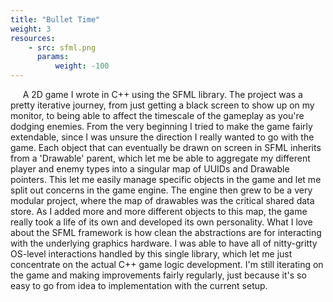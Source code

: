 ```yaml
---
title: "Bullet Time"
weight: 3
resources:
    - src: sfml.png
      params:
          weight: -100
---
```


&nbsp;&nbsp;&nbsp;&nbsp;&nbsp;A 2D game I wrote in C++ using the SFML library.
The project was a pretty iterative journey, from just getting a black screen to
show up on my monitor, to being able to affect the timescale of the gameplay as
you're dodging enemies. From the very beginning I tried to make the game fairly
extendable, since I was unsure the direction I really wanted to go with the
game. Each object that can eventually be drawn on screen in SFML inherits from
a 'Drawable' parent, which let me be able to aggregate my different player and
enemy types into a singular map of UUIDs and Drawable pointers. This let me
easily manage specific objects in the game and let me split out concerns in the
game engine. The engine then grew to be a very modular project, where the map
of drawables was the critical shared data store. As I added more and more
different objects to this map, the game really took a life of its own and
developed its own personality. What I love about the SFML framework is how
clean the abstractions are for interacting with the underlying graphics
hardware. I was able to have all of nitty-gritty OS-level interactions handled
by this single library, which let me just concentrate on the actual C++ game
logic development. I'm still iterating on the game and making improvements
fairly regularly, just because it's so easy to go from idea to implementation
with the current setup.
